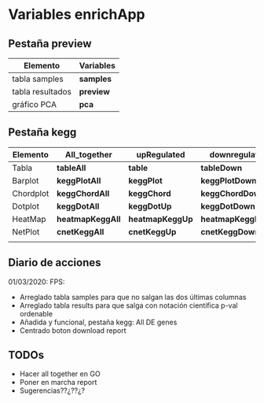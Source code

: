 # Variables enrichApp

## Pestaña preview

| Elemento         | Variables   |
| ---------------- | ----------- |
| tabla samples    | **samples** |
| tabla resultados | **preview** |
| gráfico PCA      | **pca**     |

## Pestaña kegg

| Elemento  | All_together       | upRegulated       | downregulated       |
| --------- | ------------------ | ----------------- | ------------------- |
| Tabla     | **tableAll**       | **table**         | **tableDown**       |
| Barplot   | **keggPlotAll**    | **keggPlot**      | **keggPlotDown**    |
| Chordplot | **keggChordAll**   | **keggChord**     | **keggChordDown**   |
| Dotplot   | **keggDotAll**     | **keggDotUp**     | **keggDotDown**     |
| HeatMap   | **heatmapKeggAll** | **heatmapKeggUp** | **heatmapKeggDown** |
| NetPlot   | **cnetKeggAll**    | **cnetKeggUp**    | **cnetKeggDown**    |
|           |                    |                   |                     |

## Diario de acciones

01/03/2020: FPS: 

* Arreglado tabla samples para que no salgan las dos últimas columnas
* Arreglado tabla results para que salga con notación científica p-val ordenable
* Añadida y funcional, pestaña kegg: All DE genes
* Centrado boton download report

## TODOs

* Hacer all together en GO
* Poner en marcha report
* Sugerencias??¿??¿?